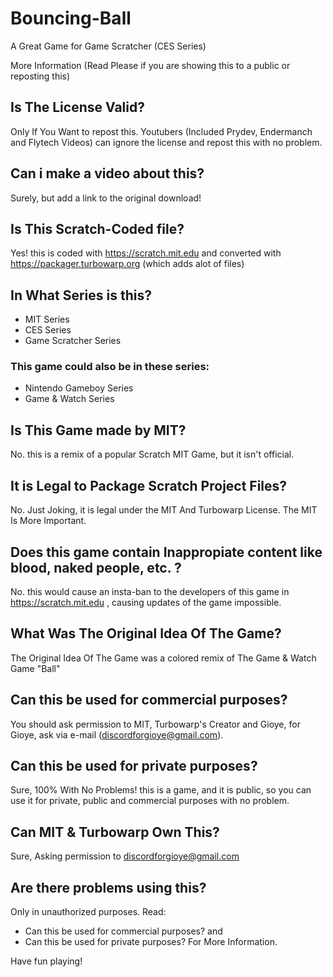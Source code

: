 # Bouncing-Ball
A Great Game for Game Scratcher (CES Series)

More Information (Read Please if you are showing this to a public or reposting this)

## Is The License Valid?
Only If You Want to repost this. Youtubers (Included Prydev, Endermanch and Flytech Videos) can ignore the license and repost this with no problem.
## Can i make a video about this?
Surely, but add a link to the original download!
## Is This Scratch-Coded file?
Yes! this is coded with https://scratch.mit.edu and converted with https://packager.turbowarp.org (which adds alot of files)
## In What Series is this?
- MIT Series
- CES Series
- Game Scratcher Series
### This game could also be in these series:
- Nintendo Gameboy Series
- Game & Watch Series
## Is This Game made by MIT?
No. this is a remix of a popular Scratch MIT Game, but it isn't official.
## It is Legal to Package Scratch Project Files?
No. Just Joking, it is legal under the MIT And Turbowarp License. The MIT Is More Important.
## Does this game contain Inappropiate content like blood, naked people, etc. ?
No. this would cause an insta-ban to the developers of this game in https://scratch.mit.edu ,  causing updates of the game impossible.
## What Was The Original Idea Of The Game?
The Original Idea Of The Game was a colored remix of The Game & Watch Game "Ball"
## Can this be used for commercial purposes?
You should ask permission to MIT, Turbowarp's Creator and Gioye, for Gioye, ask via e-mail (discordforgioye@gmail.com).
## Can this be used for private purposes?
Sure, 100% With No Problems! this is a game, and it is public, so you can use it for private, public and commercial purposes with no problem.
## Can MIT & Turbowarp Own This?
Sure, Asking permission to discordforgioye@gmail.com 
## Are there problems using this?
Only in unauthorized purposes.
Read:
- Can this be used for commercial purposes?
and
- Can this be used for private purposes?
For More Information.

Have fun playing!
